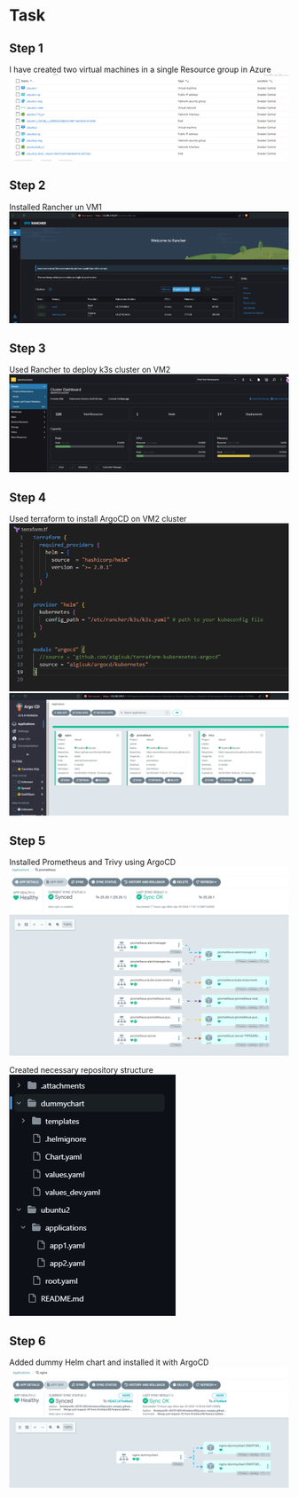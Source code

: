 # Task
## Step 1
I have created two virtual machines in a single Resource group in Azure
![vm](./.attachments/vm.png)

## Step 2
Installed Rancher un VM1
![rancher](./.attachments/rancher.png)

## Step 3
Used Rancher to deploy k3s cluster on VM2
![cluster](./.attachments/cluster.png)

## Step 4
Used terraform to install ArgoCD on VM2 cluster
![terraform](./.attachments/terraform.png)
![argocd](./.attachments/argocd.png)

## Step 5
Installed Prometheus and Trivy using ArgoCD
![prometheus](./.attachments/prometheus.png)

Created necessary repository structure
![structure](./.attachments/structure.png)

## Step 6
Added dummy Helm chart and installed it with ArgoCD
![dummy helm chart](./.attachments/helm.png)
